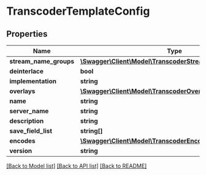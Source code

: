 # TranscoderTemplateConfig

## Properties
Name | Type | Description | Notes
------------ | ------------- | ------------- | -------------
**stream_name_groups** | [**\Swagger\Client\Model\TranscoderStreamNameGroupConfig[]**](TranscoderStreamNameGroupConfig.md) |  | 
**deinterlace** | **bool** |  | 
**implementation** | **string** |  | 
**overlays** | [**\Swagger\Client\Model\TranscoderOverlayDecodeConfig[]**](TranscoderOverlayDecodeConfig.md) |  | 
**name** | **string** |  | 
**server_name** | **string** |  | 
**description** | **string** |  | 
**save_field_list** | **string[]** |  | [optional] 
**encodes** | [**\Swagger\Client\Model\TranscoderEncodeConfig[]**](TranscoderEncodeConfig.md) |  | 
**version** | **string** |  | 

[[Back to Model list]](../README.md#documentation-for-models) [[Back to API list]](../README.md#documentation-for-api-endpoints) [[Back to README]](../README.md)


